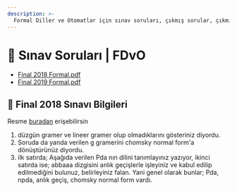 ```yaml
---
description: >-
  Formal Diller ve Otomatlar için sınav soruları, çıkmış sorular, çıkmışlar veya önceki senelerde çıkan sorular
---
```


# 📃 Sınav Soruları \| FDvO

<!--YPackage.YGitbookIntegration-tarafından-otomatik-oluşturulmuştur-->

- [Final 2018 Formal.pdf](Final%202018%20Formal.pdf)
- [Final 2019 Formal.pdf](Final%202019%20Formal.pdf)

<!--YPackage.YGitbookIntegration-tarafından-otomatik-oluşturulmuştur-->

## 📅 Final 2018 Sınavı Bilgileri

Resme [buradan](./Final%202018%20Formal.pdf) erişebilirsin

1. düzgün gramer ve lineer gramer olup olmadıklarını gösteriniz diyordu.
2. Soruda da yanda verilen g gramerini chomsky normal form'a dönüştürünüz diyordu.
3. ilk satırda;
Aşağıda verilen Pda nın dilini tanımlayınız yazıyor,
ikinci satırda ise;
abbaaa dizgisini anlık geçişlerle işleyiniz ve kabul edilip edilmediğini bulunuz, belirleyiniz falan. Yani genel olarak bunlar;
Pda, npda, anlık geçiş, chomsky  normal form vardı.
